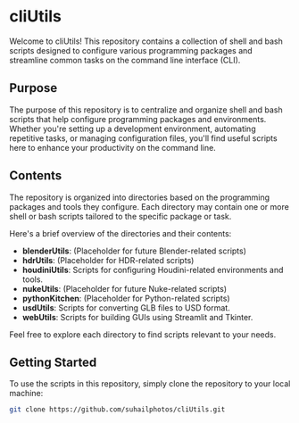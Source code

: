 # cliUtils

Welcome to cliUtils! This repository contains a collection of shell and bash scripts designed to configure various programming packages and streamline common tasks on the command line interface (CLI).

## Purpose

The purpose of this repository is to centralize and organize shell and bash scripts that help configure programming packages and environments. Whether you're setting up a development environment, automating repetitive tasks, or managing configuration files, you'll find useful scripts here to enhance your productivity on the command line.

## Contents

The repository is organized into directories based on the programming packages and tools they configure. Each directory may contain one or more shell or bash scripts tailored to the specific package or task.

Here's a brief overview of the directories and their contents:

- **blenderUtils**: (Placeholder for future Blender-related scripts)
- **hdrUtils**: (Placeholder for HDR-related scripts)
- **houdiniUtils**: Scripts for configuring Houdini-related environments and tools.
- **nukeUtils**: (Placeholder for future Nuke-related scripts)
- **pythonKitchen**: (Placeholder for Python-related scripts)
- **usdUtils**: Scripts for converting GLB files to USD format.
- **webUtils**: Scripts for building GUIs using Streamlit and Tkinter.

Feel free to explore each directory to find scripts relevant to your needs.

## Getting Started

To use the scripts in this repository, simply clone the repository to your local machine:

```bash
git clone https://github.com/suhailphotos/cliUtils.git
